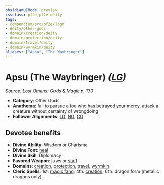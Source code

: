 ```yaml
---
obsidianUIMode: preview
cssclass: pf2e,pf2e-deity
tags:
- compendium/src/pf2e/logm
- deity/other-gods
- domain/creation/deity
- domain/protection/deity
- domain/travel/deity
- domain/wyrmkin/deity
aliases: ["Apsu", "The Waybringer"]
---
```

# Apsu (The Waybringer) *([LG](../../../Rules/traits/lawful-goo-b1.md))*  
*Source: Lost Omens: Gods & Magic p. 130*  

- **Category**: Other Gods
- **Anathema**: fail to pursue a foe who has betrayed your mercy, attack a creature without certainty of wrongdoing
- **Follower Alignments**: [LG](../../../Rules/traits/lawful-goo-b1.md), [NG](../../../Rules/traits/neutral-good-b1.md), [CG](../../../Rules/traits/chaotic-good-b1.md)

## Devotee benefits

- **Divine Ability**: Wisdom or Charisma
- **Divine Font**: [heal](../../spells/heal.md)
- **Divine Skill**: Diplomacy
- **Favored Weapon**: jaws or [staff](../../equipment/items/staff.md)
- **Domains**: [creation](../domains.md#Creation), [protection](../domains.md#Protection), [travel](../domains.md#Travel), [wyrmkin](../domains.md#Wyrmkin)
- **Cleric Spells**: 1st: [magic fang](../../spells/magic-fang.md); 4th: [creation](../../spells/creation.md); 6th: dragon form (metallic dragons only)
